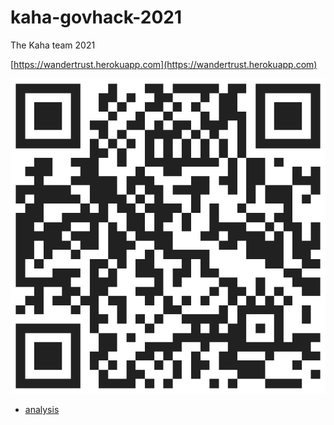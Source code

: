 # kaha-govhack-2021

The Kaha team 2021

[https://wandertrust.herokuapp.com](https://wandertrust.herokuapp.com)

![wandertrust QR](public/images/wandertrust.herokuapp.com_qr.png)

- [analysis](./analysis)

